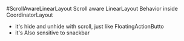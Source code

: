 #ScrollAwareLinearLayout
Scroll aware LinearLayout Behavior inside CoordinatorLayout
- it's hide and unhide with scroll, just like FloatingActionButto
- it's Also sensitive to snackbar
